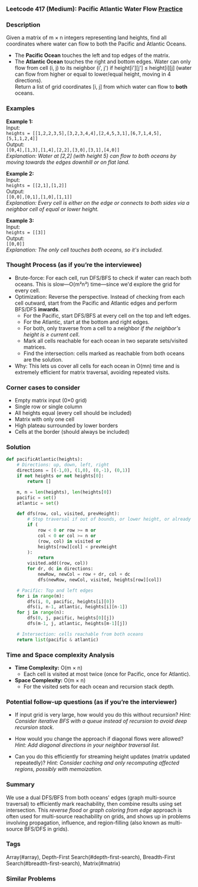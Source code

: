 ### Leetcode 417 (Medium): Pacific Atlantic Water Flow [Practice](https://leetcode.com/problems/pacific-atlantic-water-flow)

### Description  
Given a matrix of m × n integers representing land heights, find all coordinates where water can flow to both the Pacific and Atlantic Oceans.  
- The **Pacific Ocean** touches the left and top edges of the matrix.
- The **Atlantic Ocean** touches the right and bottom edges.
Water can only flow from cell (i, j) to its neighbor (i', j') if height[i'][j'] ≤ height[i][j] (water can flow from higher or equal to lower/equal height, moving in 4 directions).  
Return a list of grid coordinates [i, j] from which water can flow to **both** oceans.

### Examples  

**Example 1:**  
Input:  
`heights = [[1,2,2,3,5],[3,2,3,4,4],[2,4,5,3,1],[6,7,1,4,5],[5,1,1,2,4]]`  
Output:  
`[[0,4],[1,3],[1,4],[2,2],[3,0],[3,1],[4,0]]`  
*Explanation: Water at [2,2] (with height 5) can flow to both oceans by moving towards the edges downhill or on flat land.*

**Example 2:**  
Input:  
`heights = [[2,1],[1,2]]`  
Output:  
`[[0,0],[0,1],[1,0],[1,1]]`  
*Explanation: Every cell is either on the edge or connects to both sides via a neighbor cell of equal or lower height.*

**Example 3:**  
Input:  
`heights = [[3]]`  
Output:  
`[[0,0]]`  
*Explanation: The only cell touches both oceans, so it's included.*

### Thought Process (as if you’re the interviewee)  
- Brute-force: For each cell, run DFS/BFS to check if water can reach both oceans. This is slow—O(m²n²) time—since we'd explore the grid for every cell.
- Optimization: Reverse the perspective. Instead of checking from each cell outward, start from the Pacific and Atlantic edges and perform BFS/DFS **inwards**.
  - For the Pacific, start DFS/BFS at every cell on the top and left edges.
  - For the Atlantic, start at the bottom and right edges.
  - For both, only traverse from a cell to a neighbor *if the neighbor's height is ≥ current cell*.
  - Mark all cells reachable for each ocean in two separate sets/visited matrices.
  - Find the intersection: cells marked as reachable from both oceans are the solution.
- Why: This lets us cover all cells for each ocean in O(mn) time and is extremely efficient for matrix traversal, avoiding repeated visits.

### Corner cases to consider  
- Empty matrix input (0×0 grid)
- Single row or single column
- All heights equal (every cell should be included)
- Matrix with only one cell
- High plateau surrounded by lower borders
- Cells at the border (should always be included)

### Solution

```python
def pacificAtlantic(heights):
    # Directions: up, down, left, right
    directions = [(-1,0), (1,0), (0,-1), (0,1)]
    if not heights or not heights[0]:
        return []

    m, n = len(heights), len(heights[0])
    pacific = set()
    atlantic = set()

    def dfs(row, col, visited, prevHeight):
        # Stop traversal if out of bounds, or lower height, or already visited
        if (
            row < 0 or row >= m or
            col < 0 or col >= n or
            (row, col) in visited or
            heights[row][col] < prevHeight
        ):
            return
        visited.add((row, col))
        for dr, dc in directions:
            newRow, newCol = row + dr, col + dc
            dfs(newRow, newCol, visited, heights[row][col])

    # Pacific: Top and left edges
    for i in range(m):
        dfs(i, 0, pacific, heights[i][0])
        dfs(i, n-1, atlantic, heights[i][n-1])
    for j in range(n):
        dfs(0, j, pacific, heights[0][j])
        dfs(m-1, j, atlantic, heights[m-1][j])

    # Intersection: cells reachable from both oceans
    return list(pacific & atlantic)
```

### Time and Space complexity Analysis  

- **Time Complexity:** O(m × n)  
  - Each cell is visited at most twice (once for Pacific, once for Atlantic).
- **Space Complexity:** O(m × n)  
  - For the visited sets for each ocean and recursion stack depth.

### Potential follow-up questions (as if you’re the interviewer)  

- If input grid is very large, how would you do this without recursion?
  *Hint: Consider iterative BFS with a queue instead of recursion to avoid deep recursion stack.*

- How would you change the approach if diagonal flows were allowed?
  *Hint: Add diagonal directions in your neighbor traversal list.*

- Can you do this efficiently for streaming height updates (matrix updated repeatedly)?
  *Hint: Consider caching and only recomputing affected regions, possibly with memoization.*

### Summary
We use a dual DFS/BFS from both oceans' edges (graph multi-source traversal) to efficiently mark reachability, then combine results using set intersection. This *reverse flood* or *graph coloring from edge* approach is often used for multi-source reachability on grids, and shows up in problems involving propagation, influence, and region-filling (also known as multi-source BFS/DFS in grids).

### Tags
Array(#array), Depth-First Search(#depth-first-search), Breadth-First Search(#breadth-first-search), Matrix(#matrix)

### Similar Problems
